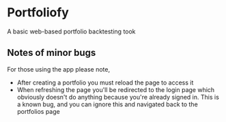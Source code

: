 # Portfoliofy
A basic web-based portfolio backtesting took
## Notes of minor bugs
For those using the app please note,
* After creating a portfolio you must reload the page to access it
* When refreshing the page you'll be redirected to the login page which obviously doesn't do anything because you're already signed in. This is a known bug, and you can ignore this and navigated back to the portfolios page
